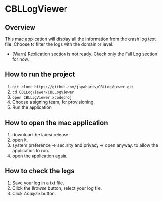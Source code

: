 # CBLLogViewer
## Overview 
This mac application will display all the information from the crash log text file. Choose to filter the logs with the domain or level. 

- [Warn] Replication section is not ready. Check only the Full Log section for now.

## How to run the project
1. `git clone https://github.com/jayahariv/CBLLogViewer.git`
2. `cd CBLLogViewer/CBLLogViewer`
3. `open CBLLogViewer.xcodeproj`
4. Choose a signing team, for provisioning.
5. Run the application

## How to open the mac application
1. download the latest release. 
2. open it. 
3. system preference -> security and privacy -> open anyway. to allow the application to run. 
4. open the application again. 


## How to check the logs
1. Save your log in a txt file. 
2. Click the _Browse_ button, select your log file. 
3. Click _Analyze_ button. 

